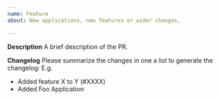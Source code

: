 ```yaml
---
name: Feature
about: New applications, new features or wider changes, 

---
```


**Description**
A brief description of the PR.

**Changelog**
Please summarize the changes in one a list to generate the changelog:
E.g.
- Added feature X to Y (#XXXX)
- Added Foo Application
